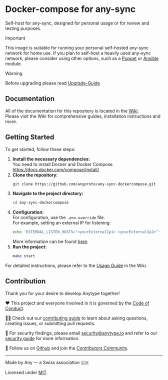 # Docker-compose for any-sync
Self-host for any-sync, designed for personal usage or for review and testing purposes.

> [!IMPORTANT]
> This image is suitable for running your personal self-hosted any-sync network for home use.
> If you plan to self-host a heavily used any-sync network, please consider using other options, such as a [Puppet](https://github.com/anyproto/puppet-anysync) or [Ansible](https://github.com/anyproto/ansible-anysync) module.

> [!WARNING]
> Before upgrading please read [Upgrade-Guide](../../wiki/Upgrade-Guide)

## Documentation
All of the documentation for this repository is located in the [Wiki](../../wiki).  
Please visit the Wiki for comprehensive guides, installation instructions and more.

## Getting Started
To get started, follow these steps:

1. **Install the necessary dependencies:**  
    You need to install Docker and Docker Compose https://docs.docker.com/compose/install/
2. **Clone the repository:**
    ```bash
    git clone https://github.com/anyproto/any-sync-dockercompose.git
    ```
3. **Navigate to the project directory:**
    ```bash
    cd any-sync-dockercompose
    ```
4. **Configuration:**  
    For configuration, use the `.env.override` file.  
    For example, setting an external IP for listening:
    ```bash
    echo 'EXTERNAL_LISTEN_HOSTS="<yourExternalIp1> <yourExternalIp2>"' >> .env.override
    ```
    More information can be found [here](../../wiki/Configuration).
5. **Run the project:**
    ```bash
    make start
    ```

For detailed instructions, please refer to the [Usage Guide](../../wiki/Usage) in the Wiki.

## Contribution
Thank you for your desire to develop Anytype together!

❤️ This project and everyone involved in it is governed by the [Code of Conduct](https://github.com/anyproto/.github/blob/main/docs/CODE_OF_CONDUCT.md).

🧑‍💻 Check out our [contributing guide](https://github.com/anyproto/.github/blob/main/docs/CONTRIBUTING.md) to learn about asking questions, creating issues, or submitting pull requests.

🫢 For security findings, please email [security@anytype.io](mailto:security@anytype.io) and refer to our [security guide](https://github.com/anyproto/.github/blob/main/docs/SECURITY.md) for more information.

🤝 Follow us on [Github](https://github.com/anyproto) and join the [Contributors Community](https://github.com/orgs/anyproto/discussions).

---
Made by Any — a Swiss association 🇨🇭

Licensed under [MIT](./LICENSE.md).
